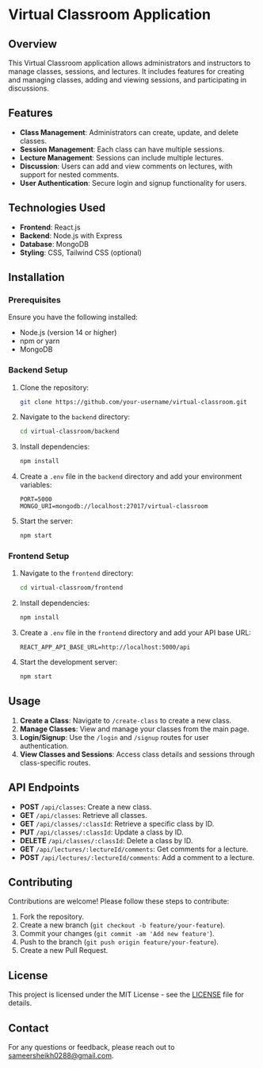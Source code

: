 # Virtual Classroom Application

## Overview

This Virtual Classroom application allows administrators and instructors to manage classes, sessions, and lectures. It includes features for creating and managing classes, adding and viewing sessions, and participating in discussions.

## Features

- **Class Management**: Administrators can create, update, and delete classes.
- **Session Management**: Each class can have multiple sessions.
- **Lecture Management**: Sessions can include multiple lectures.
- **Discussion**: Users can add and view comments on lectures, with support for nested comments.
- **User Authentication**: Secure login and signup functionality for users.

## Technologies Used

- **Frontend**: React.js
- **Backend**: Node.js with Express
- **Database**: MongoDB
- **Styling**: CSS, Tailwind CSS (optional)

## Installation

### Prerequisites

Ensure you have the following installed:
- Node.js (version 14 or higher)
- npm or yarn
- MongoDB

### Backend Setup

1. Clone the repository:

    ```bash
    git clone https://github.com/your-username/virtual-classroom.git
    ```

2. Navigate to the `backend` directory:

    ```bash
    cd virtual-classroom/backend
    ```

3. Install dependencies:

    ```bash
    npm install
    ```

4. Create a `.env` file in the `backend` directory and add your environment variables:

    ```env
    PORT=5000
    MONGO_URI=mongodb://localhost:27017/virtual-classroom
    ```

5. Start the server:

    ```bash
    npm start
    ```

### Frontend Setup

1. Navigate to the `frontend` directory:

    ```bash
    cd virtual-classroom/frontend
    ```

2. Install dependencies:

    ```bash
    npm install
    ```

3. Create a `.env` file in the `frontend` directory and add your API base URL:

    ```env
    REACT_APP_API_BASE_URL=http://localhost:5000/api
    ```

4. Start the development server:

    ```bash
    npm start
    ```

## Usage

1. **Create a Class**: Navigate to `/create-class` to create a new class.
2. **Manage Classes**: View and manage your classes from the main page.
3. **Login/Signup**: Use the `/login` and `/signup` routes for user authentication.
4. **View Classes and Sessions**: Access class details and sessions through class-specific routes.

## API Endpoints

- **POST** `/api/classes`: Create a new class.
- **GET** `/api/classes`: Retrieve all classes.
- **GET** `/api/classes/:classId`: Retrieve a specific class by ID.
- **PUT** `/api/classes/:classId`: Update a class by ID.
- **DELETE** `/api/classes/:classId`: Delete a class by ID.
- **GET** `/api/lectures/:lectureId/comments`: Get comments for a lecture.
- **POST** `/api/lectures/:lectureId/comments`: Add a comment to a lecture.

## Contributing

Contributions are welcome! Please follow these steps to contribute:

1. Fork the repository.
2. Create a new branch (`git checkout -b feature/your-feature`).
3. Commit your changes (`git commit -am 'Add new feature'`).
4. Push to the branch (`git push origin feature/your-feature`).
5. Create a new Pull Request.

## License

This project is licensed under the MIT License - see the [LICENSE](LICENSE) file for details.

## Contact

For any questions or feedback, please reach out to [sameersheikh0288@gmail.com](mailto:sameersheikh0288@gmail.com).

